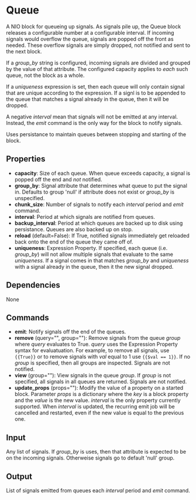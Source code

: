 Queue
===========

A NIO block for queueing up signals. As signals pile up, the Queue block releases a configurable number at a configurable interval. If incoming signals would overflow the queue, signals are popped off the front as needed. These overflow signals are simply dropped, not notified and sent to the next block.

If a *group_by* string is configured, incoming signals are divided and grouped by the value of that attribute. The configured capacity applies to *each* such queue, not the block as a whole.

If a *uniqueness* expression is set, then each queue will only contain signal that are unique according to the expression. If a signl is to be appended to the queue that matches a signal already in the queue, then it will be dropped.

A negative *interval* mean that signals will not be emitted at any interval. Instead, the *emit* command is the only way for the block to notify signals.

Uses persistance to maintain queues between stopping and starting of the block.

Properties
--------------

-   **capacity**: Size of each queue. When queue exceeds capacity, a signal is popped off the end and *not* notified.
-   **group_by**: Signal attribute that determines what queue to put the signal in. Defaults to group 'null' if attribute does not exist or *group_by* is unspecified.
-   **chunk_size**: Number of signals to notify each *interval* period and *emit* command.
-   **interval**: Period at which signals are notified from queues.
-   **backup_interval**: Period at which queues are backed up to disk using persistance. Queues are also backed up on stop.
-   **reload** (default=False): If True, notified signals immediately get reloaded back onto the end of the queue they came off of.
-   **uniqueness**: Expression Property. If specified, each queue (i.e. *group_by*) will not allow multiple signals that evaluate to the same *uniqueness*. If a signal comes in that matches *group_by* and *uniqueness* with a signal already in the queue, then it the new signal dropped.

Dependencies
----------------
None

Commands
----------------

-   **emit**: Notify signals off the end of the queues.
-   **remove** (query="", group=""): Remove signals from the queue *group* where *query* evaluates to True. *query* uses the Expression Property syntax for evaluatuation. For example, to remove all signals, use `{{True}}` or to remove signals with *val* equal to 1 use `{{$val == 1}}`. If no *group* is specified, then all groups are inspected. Signals are not notified.
-   **view** (group=""): View signals in the queue *group*. If *group* is not specified, all signals in all queues are returned. Signals are not notified.
-   **update_props** (props=""): Modify the value of a property on a started block. Parameter *props* is a dictionary where the *key* is a block property and the *value* is the new value. *interval* is the only property currently supported. When *interval* is updated, the recurring emit job will be cancelled and restarted, even if the new value is equal to the previous one.

Input
-------
Any list of signals. If *group_by* is uses, then that attribute is expected to be on the incoming signals. Otherweise signals go to default 'null' group.

Output
---------
List of signals emitted from queues each *interval* period and *emit* command.
